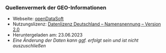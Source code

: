 ### Quellenvermerk der GEO-Informationen

* Webseite: [openDataSoft](https://data.opendatasoft.com/explore/dataset/georef-germany-gemeinde%40public)
* Nutzungslizenz: [Datenlizenz Deutschland – Namensnennung – Version 2.0](https://www.govdata.de/dl-de/by-2-0)
* Heruntergeladen am: 23.06.2023
* *Eine Änderung der Daten kann ggf. erfolgt sein und ist nicht auszuschließen*